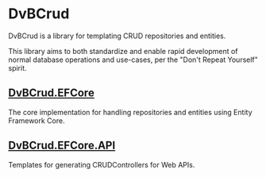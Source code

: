 # DvBCrud

DvBCrud is a library for templating CRUD repositories and entities.

This library aims to both standardize and enable rapid development of normal database operations and use-cases, per the "Don't Repeat Yourself" spirit.

## [DvBCrud.EFCore](DvBCrud.EFCore)

The core implementation for handling repositories and entities using Entity Framework Core.

## [DvBCrud.EFCore.API](DvBCrud.EFCore.API)

Templates for generating CRUDControllers for Web APIs.
